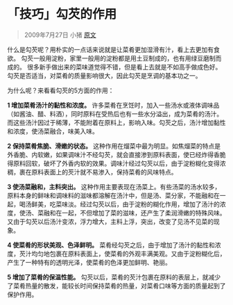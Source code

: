 # 「技巧」勾芡的作用

> 2009年7月27日 小猪  [原文](http://blog.xiachufang.com/article/59)

什么是勾芡呢？用朴实的一点话来说就是让菜肴更加湿滑有汁，看上去更加有食欲。
勾芡一般用淀粉，家里一般用的淀粉都是用土豆制成的，也有用绿豆磨制而成的。
很多新手做出来的菜味道觉得不错，但是看上去就是不如高手做成色好。勾芡是否适当，对菜肴的质量影响很大，因此勾芡是烹调的基本功之一。

为什么呢？来看看勾芡的5方面的作用：

**1 增加菜肴汤汁的黏性和浓度。**
许多菜肴在烹饪时，加入一些汤水或液体调味品（如酱油、醋、料酒），同时原料在受热后也有一些水分溢出，成为菜肴的汤汁。而这些汤汁因过于稀薄，不能附着在原料上，影响入味。勾芡之后，汤汁增加黏性和浓度，使汤菜融合，味美入味。

**2 保持菜肴焦脆、滑嫩的状态。**
这种作用在熘菜中最为明显。如焦熘菜的特点是外香脆、内软嫩，如果调味汁不经勾芡，就会直接渗到原料表面，使已经炸得香脆得原料回软，破坏了外香内软的效果。调味汁经过勾芡以后，由于淀粉糊化变得浓稠，裹在原料表面上的芡汁就不易渗入，保持菜肴的风味特点。

**3 使汤菜融和，主料突出。**
这种作用主要表现在汤菜上。有些汤菜的汤水较多，原料本身的鲜味和调味料的滋味都溶解在汤汁中，但是汤、菜分家，不能融和在一起，喝汤鲜美，吃菜味淡。经过勾芡以后，由于淀粉的糊化作用，增加了汤汁的浓度，使汤、菜融和在一起，不但增加了菜的滋味，还产生了柔润滑嫩的特殊风味。又由于勾芡以后汤汁变浓，浮力增大，主料上浮，突出，改变了见汤不见菜的现象。

**4 使菜肴的形状美观、色泽鲜明。**
菜肴经勾芡之后，由于增加了汤汁的黏性和浓度，芡汁均匀地包裹在原料表面上，使菜肴的外观丰满美观。又由于淀粉糊化后，产生了一种特有的透明光泽，使菜肴的色泽更加鲜明、艳丽。

**5 增加了菜肴的保温性能。**
勾芡以后，菜肴的芡汁包裹在原料的表层上，就减少了菜肴热量的散发，能较长时间保持菜肴的热量，对菜肴口味等方面的质量起到了保护作用。
